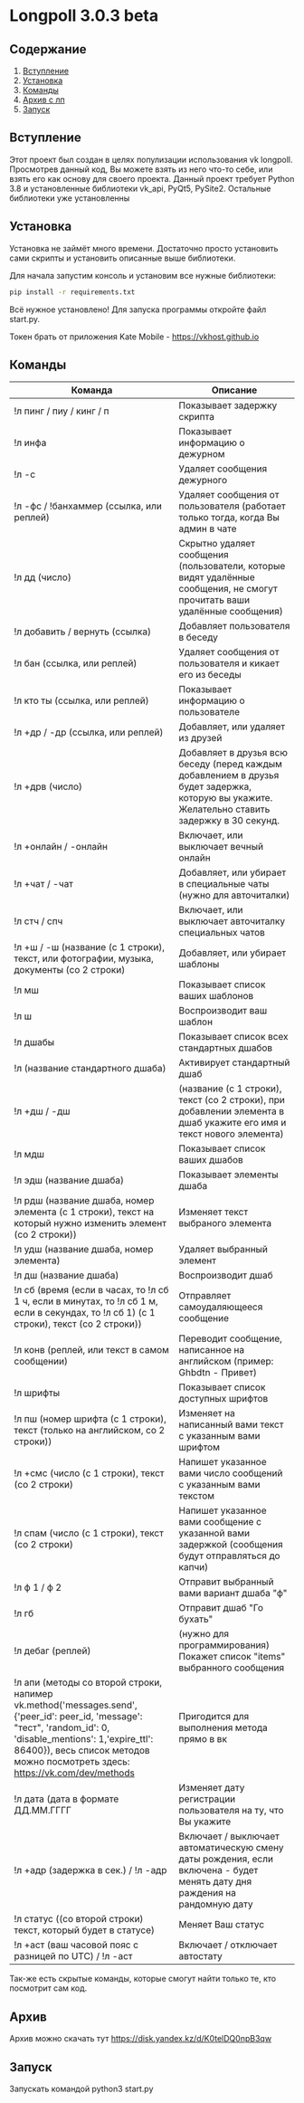 # Longpoll 3.0.3 beta
## Содержание
1. [Вступление](https://github.com/PAVELNEDELKO1100/phoenix_lp#Вступление)
2. [Установка](https://github.com/PAVELNEDELKO1100/phoenix_lp#Установка)
3. [Команды](https://github.com/PAVELNEDELKO1100/phoenix_lp#Команды)
4. [Архив с лп](https://github.com/PAVELNEDELKO1100/phoenix_lp#Архив)
5. [Запуск](https://github.com/PAVELNEDELKO1100/phoenix_lp#Запуск)
## Вступление

Этот проект был создан в целях популизации использования vk longpoll. Просмотрев данный код, Вы можете взять из него что-то себе,
или взять его как основу для своего проекта. Данный проект требует Python 3.8 и установленные библиотеки vk_api, PyQt5, PySite2. Остальные 
библиотеки уже установленны 

## Установка
Установка не займёт много времени. Достаточно просто установить сами скрипты и установить описанные выше библиотеки.

Для начала запустим консоль и установим все нужные библиотеки:
```bash
pip install -r requirements.txt
```

Всё нужное установлено! Для запуска программы откройте файл start.py.

Токен брать от приложения Kate Mobile - https://vkhost.github.io

## Команды

|Команда|Описание|
|---|---|
|!л пинг / пиу / кинг / п | Показывает задержку скрипта |
|!л инфа | Показывает информацию о дежурном |
|!л -с | Удаляет сообщения дежурного |
|!л -фс / !банхаммер (ссылка, или реплей) | Удаляет сообщения от пользователя (работает только тогда, когда Вы админ в чате |
|!л дд (число) | Скрытно удаляет сообщения (пользователи, которые видят удалённые сообщения, не смогут прочитать ваши удалённые сообщения) |
|!л добавить / вернуть (ссылка) | Добавляет пользователя в беседу |
|!л бан (ссылка, или реплей) | Удаляет сообщения от пользователя и кикает его из беседы |
|!л кто ты (ссылка, или реплей) | Показывает информацию о пользователе |
|!л +др / -др (ссылка, или реплей) | Добавляет, или удаляет из друзей |
|!л +дрв (число) | Добавляет в друзья всю беседу (перед каждым добавлением в друзья будет задержка, которую вы укажите. Желательно ставить задержку в 30 секунд. |
|!л +онлайн / -онлайн | Включает, или выключает вечный онлайн |
|!л +чат / -чат | Добавляет, или убирает в специальные чаты (нужно для авточиталки) |
|!л стч / cпч | Включает, или выключает авточиталку специальных чатов |
|!л +ш / -ш (название (с 1 строки), текст, или фотографии, музыка, документы (со 2 строки) | Добавляет, или убирает шаблоны |
|!л мш | Показывает список ваших шаблонов |
|!л ш | Воспроизводит ваш шаблон |
|!л дшабы | Показывает список всех стандартных дшабов |
|!л (название стандартного дшаба) | Активирует стандартный дшаб |
|!л +дш / -дш | (название (с 1 строки), текст (со 2 строки), при добавлении элемента в дшаб укажите его имя и текст нового элемента) | Добавляет новый дшаб, или добавляет новый элемнт в существующий дшаб, или удаляет дшаб |
|!л мдш | Показывает список ваших дшабов |
|!л эдш (название дшаба) | Показывает элементы дшаба |
|!л рдш (название дшаба, номер элемента (с 1 строки), текст на который нужно изменить элемент (со 2 строки)) | Изменяет текст выбраного элемента |
|!л удш (название дшаба, номер элемента) | Удаляет выбранный элемент |
|!л дш (название дшаба) | Воспроизводит дшаб |
|!л сб (время (если в часах, то !л сб 1 ч, если в минутах, то !л сб 1 м, если в секундах, то !л сб 1) (с 1 строки), текст (со 2 строки)) | Отправляет самоудаляющееся сообщение |
|!л конв (реплей, или текст в самом сообщении) | Переводит сообщение, написанное на английском (пример: Ghbdtn - Привет) |
|!л шрифты | Показывает список доступных шрифтов |
|!л пш (номер шрифта (с 1 строки), текст (только на английском, со 2 строки)) | Изменяет на написанный вами текст с указанным вами шрифтом |
|!л +смс (число (с 1 строки), текст (со 2 строки) | Напишет указанное вами число сообщений с указанным вами текстом |
|!л спам (число (с 1 строки), текст (со 2 строки) | Напишет указанное вами сообщение с указанной вами задержкой (сообщения будут отправляться до капчи) |
|!л ф 1 / ф 2 | Отправит выбранный вами вариант дшаба "ф" |
|!л гб | Отправит дшаб "Го бухать" |
|!л дебаг (реплей) | (нужно для программирования) Покажет список "items" выбранного сообщения |
|!л апи (методы со второй строки, напимер vk.method('messages.send', {'peer_id': peer_id, 'message': "тест", 'random_id': 0, 'disable_mentions': 1,'expire_ttl': 86400}), весь список методов можно посмотреть здесь: https://vk.com/dev/methods | Пригодится для выполнения метода прямо в вк |
|!л дата (дата в формате ДД.ММ.ГГГГ | Изменяет дату регистрации пользователя на ту, что Вы укажите |
|!л +адр (задержка в сек.) / !л -адр | Включает / выключает автоматическую смену даты рождения, если включена - будет менять дату дня раждения на рандомную дату |
|!л статус ((со второй строки) текст, который будет в статусе) | Меняет Ваш статус |
|!л +аст (ваш часовой пояс с разницей по UTC) / !л -аст | Включает / отключает автостату |

Так-же есть скрытые команды, которые смогут найти только те, кто посмотрит сам код.

## Архив
Архив можно скачать тут https://disk.yandex.kz/d/K0telDQ0npB3qw

## Запуск
Запускать командой python3 start.py